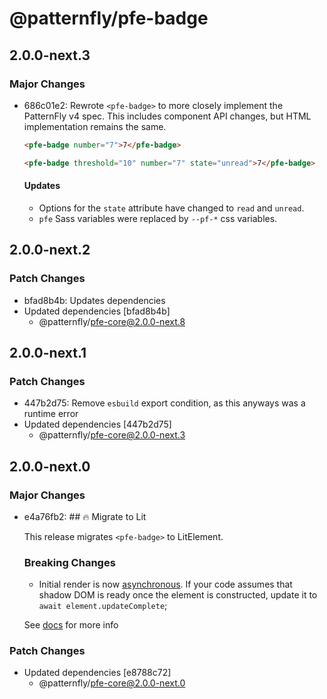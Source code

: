 # @patternfly/pfe-badge

## 2.0.0-next.3

### Major Changes

- 686c01e2: Rewrote `<pfe-badge>` to more closely implement the PatternFly v4 spec. This includes component API changes, but HTML implementation remains the same.

  ```html
  <pfe-badge number="7">7</pfe-badge>
  ```

  ```html
  <pfe-badge threshold="10" number="7" state="unread">7</pfe-badge>
  ```

  #### Updates

  - Options for the `state` attribute have changed to `read` and `unread`.
  - `pfe` Sass variables were replaced by `--pf-*` css variables.

## 2.0.0-next.2

### Patch Changes

- bfad8b4b: Updates dependencies
- Updated dependencies [bfad8b4b]
  - @patternfly/pfe-core@2.0.0-next.8

## 2.0.0-next.1

### Patch Changes

- 447b2d75: Remove `esbuild` export condition, as this anyways was a runtime error
- Updated dependencies [447b2d75]
  - @patternfly/pfe-core@2.0.0-next.3

## 2.0.0-next.0

### Major Changes

- e4a76fb2: ## 🔥 Migrate to Lit

  This release migrates `<pfe-badge>` to LitElement.

  ### Breaking Changes

  - Initial render is now [asynchronous](https://lit.dev/docs/components/lifecycle/#reactive-update-cycle).
    If your code assumes that shadow DOM is ready once the element is constructed, update it to `await element.updateComplete`;

  See [docs](https://patternflyelements.org/components/badge/) for more info

### Patch Changes

- Updated dependencies [e8788c72]
  - @patternfly/pfe-core@2.0.0-next.0
